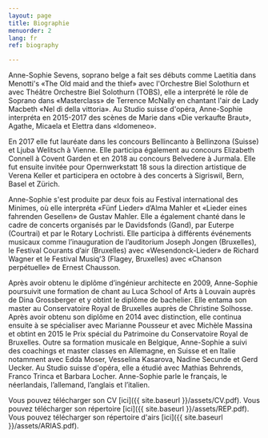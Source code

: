 ```yaml
---
layout: page
title: Biographie
menuorder: 2
lang: fr
ref: biography

---
```

Anne-Sophie Sevens, soprano belge a fait ses débuts comme Laetitia dans Menotti's «The Old maid and the thief» avec l'Orchestre Biel Solothurn et avec Théâtre Orchestre Biel Solothurn (TOBS), elle a interprété le rôle de Soprano dans «Masterclass» de Terrence McNally en chantant l'air de Lady Macbeth «Nel dì della vittoria». Au Studio suisse d'opéra, Anne-Sophie interpréta en 2015-2017 des scènes de Marie dans «Die verkaufte Braut», Agathe, Micaela et Elettra dans «Idomeneo».

En 2017 elle fut lauréate dans les concours Bellincanto à Bellinzona (Suisse) et Ljuba Welitsch à Vienne. Elle participa également au concours Elizabeth Connell à Covent Garden et en 2018 au concours Belvedere à Jurmala. Elle fut ensuite invitée pour Opernwerkstatt 18 sous la direction artistique de Verena Keller et participera en octobre à des concerts à Sigriswil, Bern, Basel et Zürich. 

Anne-Sophie s'est produite par deux fois au Festival international des Minimes, où elle interpréta «Fünf Lieder» d’Alma Mahler et «Lieder eines fahrenden Gesellen» de Gustav Mahler. Elle a également chanté dans le cadre de concerts organisés par le Davidsfonds (Gand), par Euterpe (Courtrai) et par le Rotary Lochristi. Elle participa à différents événements musicaux comme l’inauguration de l’auditorium Joseph Jongen (Bruxelles), le Festival Courants d’air (Bruxelles) avec «Wesendonck-Lieder» de Richard Wagner et le Festival Musiq’3 (Flagey, Bruxelles) avec «Chanson perpétuelle» de Ernest Chausson.

Après avoir obtenu le diplôme d’ingénieur architecte en 2009, Anne-Sophie poursuivit une formation de chant au Luca School of Arts à Louvain auprès de Dina Grossberger et y obtint le diplôme de bachelier. Elle entama son master au Conservatoire Royal de Bruxelles auprès de Christine Solhosse. Après avoir obtenu son diplôme en 2014 avec distinction, elle continua ensuite à se spécialiser avec Marianne Pousseur et avec Michèle Massina et obtint en 2015 le Prix spécial du Patrimoine du Conservatoire Royal de Bruxelles. 
Outre sa formation musicale en Belgique, Anne-Sophie a suivi des coachings et master classes en Allemagne, en Suisse et en Italie notamment avec Edda Moser, Vesselina Kasarova, Nadine Secunde et Gerd Uecker. Au Studio suisse d'opéra, elle a étudié avec Mathias Behrends, Franco Trinca et Barbara Locher. Anne-Sophie parle le français, le néerlandais, l’allemand, l’anglais et l’italien.




Vous pouvez télécharger son CV [ici]({{ site.baseurl }}/assets/CV.pdf).
Vous pouvez télécharger son répertoire [ici]({{ site.baseurl }}/assets/REP.pdf).
Vous pouvez télécharger son répertoire d'airs [ici]({{ site.baseurl }}/assets/ARIAS.pdf).


